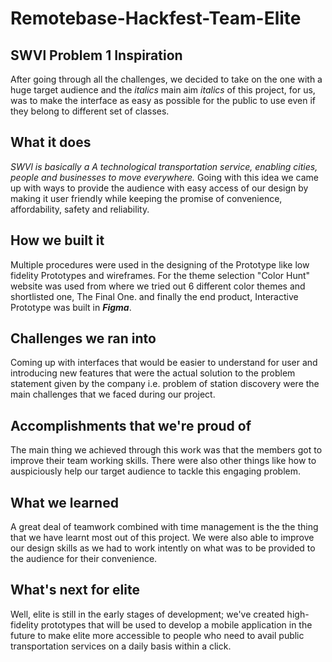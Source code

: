 # Remotebase-Hackfest-Team-Elite
## SWVl Problem 1 Inspiration
After going through all the challenges, we decided to take on the one with a huge target audience and the _italics_ main aim _italics_ of this project, for us, was to make the interface as easy as possible for the public to use even if they belong to different set of classes.

## What it does
_SWVl is basically a A technological transportation service, enabling cities, people and businesses to move everywhere._
Going with this idea we came up with ways to provide the audience with easy access of our design by making it user friendly while keeping the promise of convenience, affordability, safety and reliability.

## How we built it
Multiple procedures were used in the designing of the Prototype like low fidelity Prototypes and wireframes. For the theme selection "Color Hunt" website was used from where we tried out 6 different color themes and shortlisted one, The Final One. and finally the end product, Interactive Prototype was built in _**Figma**_.

## Challenges we ran into
Coming up with interfaces that would be easier to understand for user and introducing new features that were the actual solution to the problem statement given by the company i.e. problem of station discovery were the main challenges that we faced during our project.

## Accomplishments that we're proud of
The main thing we achieved through this work was that the members got to improve their team working skills. There were also other things like how to auspiciously help our target audience to tackle this engaging problem.

## What we learned
A great deal of teamwork combined with time management is the the thing that we have learnt most out of this project. We were also able to improve our design skills as we had to work intently on what was to be provided to the audience for their convenience.

## What's next for elite
Well, elite is still in the early stages of development; we've created high-fidelity prototypes that will be used to develop a mobile application in the future to make elite more accessible to people who need to avail public transportation services on a daily basis within a click.
